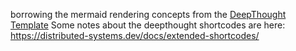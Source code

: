 borrowing the mermaid rendering concepts from the [DeepThought Template](https://github.com/RatanShreshtha/DeepThought)
Some notes about the deepthought shortcodes are here: https://distributed-systems.dev/docs/extended-shortcodes/